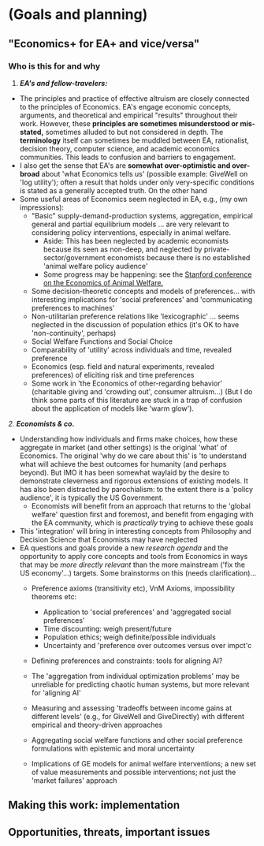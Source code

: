 # (Goals and planning)

## "Economics+ for EA+ and vice/versa"&#x20;





### Who is this for and why



1. _**EA's and fellow-travelers:**_

* The principles and practice of effective altruism are closely connected to the principles of Economics. EA's engage economic concepts, arguments, and theoretical and empirical "results" throughout their work. However, these **principles are sometimes misunderstood or mis-stated,** sometimes alluded to but not considered in depth. The **terminology** itself can sometimes be muddled between EA, rationalist, decision theory, computer science, and academic economics communities. This leads to confusion and barriers to engagement.
* &#x20;I also get the sense that EA's are **somewhat over-optimistic and over-broad** about 'what Economics tells us' (possible example: GiveWell on 'log utility'); often a result that holds under only very-specific conditions is stated as a generally accepted truth.  On the other hand
* &#x20;Some useful areas of Economics seem neglected in EA, e.g., (my own impressions):
  * "Basic" supply-demand-production systems, aggregation, empirical general and partial equilibrium models ... are very relevant to considering policy interventions, especially in animal welfare.
    * Aside: This has been  neglected by academic economists because its seen as non-deep, and neglected by private-sector/government economists because there is no established 'animal welfare policy audience'
    * Some progress may be happening: see the [Stanford conference on the Economics of Animal Welfare.](https://economics.stanford.edu/site/paper-submission)
  * Some decision-theoretic concepts and models of preferences... with interesting implications for 'social preferences' and 'communicating preferences to machines'&#x20;
  * Non-utilitarian preference relations like 'lexicographic' ... seems neglected in the discussion of population ethics (it's OK to have 'non-continuity', perhaps)&#x20;
  * Social Welfare Functions and Social Choice
  * Comparability of 'utility' across individuals and time, revealed preference&#x20;
  * Economics (esp. field and natural experiments, revealed preferences) of eliciting risk and time preferences&#x20;
  * Some work in 'the Economics of other-regarding behavior' (charitable giving and 'crowding out', consumer altruism...) (But I do think some parts of this literature are stuck in a trap of confusion about the application of models like 'warm glow').&#x20;

_2. **Economists & co.**_

* Understanding how individuals and firms make choices,  how these aggregate in market (and other settings) is the original 'what' of Economics. The original 'why do we care about this' is  'to understand what will achieve the best outcomes for humanity (and perhaps beyond). But IMO it has been somewhat waylaid by the desire to demonstrate cleverness and rigorous extensions of existing models. It has also been distracted by parochialism: to the extent there is a 'policy audience', it is typically the US Government. &#x20;
  * Economists will benefit from an approach that returns to the 'global welfare' question first and foremost, and benefit from engaging with the EA community, which is _practically_ trying to achieve these goals
* This 'integration' will bring in interesting concepts from Philosophy and Decision Science that Economists may have neglected
* EA questions and goals provide a new _research agenda_ and the opportunity to apply core concepts and tools from Economics in ways that may be _more directly relevant_ than the more mainstream ('fix the US economy'...) targets. Some brainstorms on this (needs clarification)...
  * Preference axioms (transitivity etc), VnM Axioms, impossibility theorems etc:
    * Application to 'social preferences' and 'aggregated social preferences'
    * Time discounting: weigh present/future
    * Population ethics; weigh definite/possible individuals
    * Uncertainty and 'preference over outcomes versus over impct'c
  * Defining preferences and constraints: tools for aligning AI?
  * The 'aggregation from individual optimization problems' may be unreliable for predicting chaotic human systems, but more relevant for 'aligning AI'
  * Measuring and assessing 'tradeoffs between income gains at different levels' (e.g., for GiveWell and GiveDirectly) with different empirical and theory-driven approaches
  * Aggregating social welfare functions and other social preference formulations with epistemic and moral uncertainty&#x20;
  *   Implications of GE models for animal welfare interventions; a new set of value measurements and possible interventions; not just the 'market failures' approach&#x20;



      &#x20;&#x20;

## Making this work: implementation



## Opportunities, threats, important issues
